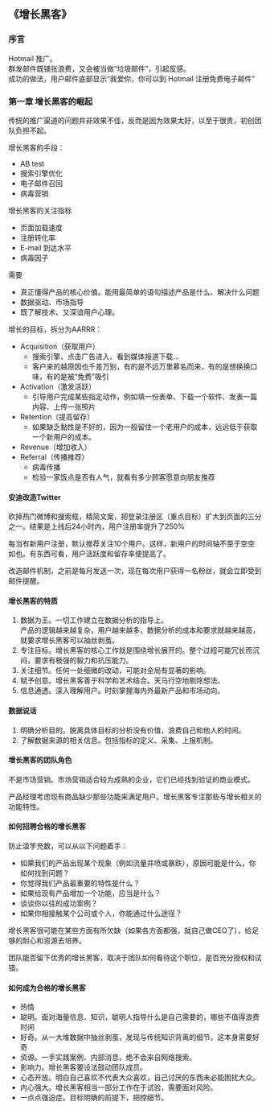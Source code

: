 ## 《增长黑客》
### 序言

Hotmail 推广。  
群发邮件既铺张浪费，又会被当做“垃圾邮件”，引起反感。  
成功的做法，用户邮件底部显示“我爱你，你可以到 Hotmail 注册免费电子邮件”

### 第一章 增长黑客的崛起
传统的推广渠道的问题并非效果不佳，反而是因为效果太好，以至于很贵，初创团队负担不起。


增长黑客的手段：
- AB test
- 搜索引擎优化
- 电子邮件召回
- 病毒营销

增长黑客的关注指标
- 页面加载速度
- 注册转化率
- E-mail 到达水平
- 病毒因子

需要
- 真正懂得产品的核心价值。能用最简单的语句描述产品是什么、解决什么问题
- 数据驱动、市场指导
- 既了解技术、又深谙用户心理。


增长的目标，拆分为AARRR：
- Acquisition（获取用户）
    - 搜索引擎、点击广告进入、看到媒体报道下载...
    - 客户来的越原因也千差万别，有的是不远万里慕名而来，有的是想换换口味，有的是被“免费”吸引
- Activation（激发活跃）
    - 引导用户完成某些指定动作，例如填一份表单、下载一个软件、发表一篇内容、上传一张照片
- Retention（提高留存）
    - 如果缺乏黏性是不好的，因为一般留住一个老用户的成本，远远低于获取一个新用户的成本。
- Revenue（增加收入）
- Referral（传播推荐）
    - 病毒传播
    - 检验一家饭点是否有人气，就看有多少顾客愿意向朋友推荐

#### 安迪改造Twitter
砍掉热门微博和搜索框，精简文案，把登录注册区（重点目标）扩大到页面的三分之一。结果是上线后24小时内，用户注册率提升了250%

每当有新用户注册，默认推荐关注10个用户。这样，新用户的时间轴不至于空空如也。有东西可看，用户活跃度和留存率便提高了。

改造邮件机制，之前是每月发送一次，现在每次用户获得一名粉丝，就会立即受到邮件提醒。

#### 增长黑客的特质
1. 数据为王。一切工作建立在数据分析的指导上。  
产品的逻辑越来越复杂，用户越来越多，数据分析的成本和要求就越来越高，就要求增长黑客可以抽丝剥茧。
2. 专注目标。增长黑客的核心工作就是围绕增长展开的。整个过程可能冗长而沉闷，要求有极强的毅力和抗压能力。
3. 关注细节。任何一处细微的改动，可能对全局有显著的影响。
4. 赋予创意。增长黑客善于科学和艺术结合。天马行空地剔除想法。
5. 信息通透。深入理解用户。时刻掌握海内外最新产品和市场动向。

#### 数据说话
1. 明确分析目的。脱离具体目标的分析没有价值，浪费自己和他人的时间。
2. 了解数据来源的相关信息。包括指标的定义、采集、上报机制。

#### 增长黑客的团队角色
不是市场营销。市场营销适合较为成熟的企业，它们已经找到验证的商业模式。

产品经理考虑现有商品缺少那些功能来满足用户。增长黑客专注那些与增长相关的功能特性。

#### 如何招聘合格的增长黑客
防止滥竽充数，可以从以下问题着手：
- 如果我们的产品出现某个现象（例如流量井喷或暴跌），原因可能是什么，你如何找到问题？
- 你觉得我们产品最重要的特性是什么？
- 如果给现有产品增加一个功能，应当是什么？
- 谈谈你以往的成功案例？
- 如果你相接触某个公司或个人，你能通过什么途径？


增长黑客很可能在某些方面有所欠缺（如果各方面都强，就自己做CEO了），给足够的耐心和资源去培养。

团队能否留下优秀的增长黑客，取决于团队如何看待这个职位，是否充分授权和试错。

#### 如何成为合格的增长黑客


- 热情
- 聪明。面对海量信息、知识，聪明人指导什么是自己需要的，哪些不值得浪费时间
- 好奇。从一大堆数据中抽丝剥茧，发现与传统知识背离的细节，这本身需要好奇
- 资源。一手实践案例、内部消息，绝不会来自网络搜索。
- 影响力。增长黑客要设法鼓动团队成员。
- 心态开放。明白自己喜欢不代表大众喜欢，自己讨厌的东西未必能困扰大众。
- 内心强大。增长黑客相当一部分工作在于试验，需要面对风险。
- 一点点强迫症。目标明确的前提下，把控细节。
